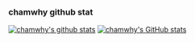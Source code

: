 

### chamwhy github stat
[![chamwhy's github stats](https://github-readme-stats.vercel.app/api?username=chamwhy)](https://github.com/anuraghazra/github-readme-stats)
[![chamwhy's GitHub stats](https://github-readme-stats.vercel.app/api?username=chamwhy&count_private=true&include_all_commits=true&show_icons=true&hide=issues)]()
